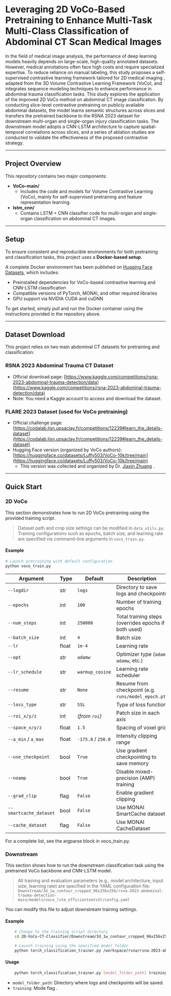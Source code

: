# Leveraging 2D VoCo-Based Pretraining to Enhance Multi-Task Multi-Class Classification of Abdominal CT Scan Medical Images

In the field of medical image analysis, the performance of deep learning models heavily depends on large-scale, high-quality annotated datasets.
However, medical annotations often face high costs and require specialized expertise. To reduce reliance on manual labeling, this study proposes a self-supervised contrastive learning framework tailored for 2D medical imaging , adapted from the 3D Volume Contrastive Learning Framework (VoCo), and integrates sequence modeling techniques to enhance performance in abdominal trauma classification tasks.
This study explores the application of the improved 2D VoCo method on abdominal CT image classification. By conducting slice-level contrastive pretraining on publicly available abdominal datasets, the model learns semantic structures across slices and transfers the pretrained backbone to the RSNA 2023 dataset for downstream multi-organ and single-organ injury classification tasks. The downstream model adopts a CNN-LSTM architecture to capture spatial-temporal correlations across slices, and a series of ablation studies are conducted to validate the effectiveness of the proposed contrastive strategy.

---

## Project Overview

This repository contains two major components:

- **VoCo-main/**  
  - Includes the code and models for Volume Contrastive Learning (VoCo), mainly for self-supervised pretraining and feature representation learning.
- **lstm_cnn/**  
  - Contains LSTM + CNN classifier code for multi-organ and single-organ classification on abdominal CT images.

---
## Setup

To ensure consistent and reproducible environments for both pretraining and classification tasks, this project uses a **Docker-based setup**.

A complete Docker environment has been published on [Hugging Face Datasets](https://huggingface.co/datasets/tkz22005/docker_env/tree/main), which includes:

- Preinstalled dependencies for VoCo-based contrastive learning and CNN-LSTM classification  
- Compatible versions of PyTorch, MONAI, and other required libraries  
- GPU support via NVIDIA CUDA and cuDNN

To get started, simply pull and run the Docker container using the instructions provided in the repository above.

---
## Dataset Download

This project relies on two main abdominal CT datasets for pretraining and classification:

### RSNA 2023 Abdominal Trauma CT Dataset
- Official download page: [https://www.kaggle.com/competitions/rsna-2023-abdominal-trauma-detection/data](https://www.kaggle.com/competitions/rsna-2023-abdominal-trauma-detection/data)  
- Note: You need a Kaggle account to access and download the dataset.

### FLARE 2023 Dataset (used for VoCo pretraining)
- Official challenge page: [https://codalab.lisn.upsaclay.fr/competitions/12239#learn_the_details-dataset](https://codalab.lisn.upsaclay.fr/competitions/12239#learn_the_details-dataset)  
- Hugging Face version (organized by VoCo authors): [https://huggingface.co/datasets/Luffy503/VoCo-10k/tree/main](https://huggingface.co/datasets/Luffy503/VoCo-10k/tree/main)  
  - This version was collected and organized by Dr. [Jiaxin Zhuang](https://scholar.google.com/citations?user=PfM5gucAAAAJ&hl=en) .

---
## Quick Start

### 2D VoCo

This section demonstrates how to run 2D VoCo pretraining using the provided training script.

> Dataset path and crop size settings can be modified in `data_utils.py`.  
> Training configurations such as epochs, batch size, and learning rate are specified via command-line arguments in `voco_train.py`.

#### Example
```bash
# Launch pretraining with default configuration
python voco_train.py
```
| Argument               | Type  | Default            | Description                                          |
| ---------------------- | ----- | ------------------ | ---------------------------------------------------- |
| `--logdir`             | str   | `logs`             | Directory to save logs and checkpoints               |
| `--epochs`             | int   | `100`              | Number of training epochs                            |
| `--num_steps`          | int   | `250000`           | Total training steps (overrides epochs if both used) |
| `--batch_size`         | int   | `4`                | Batch size                                           |
| `--lr`                 | float | `1e-4`             | Learning rate                                        |
| `--opt`                | str   | `adamw`            | Optimizer type (`adam`, `adamw`, etc.)               |
| `--lr_schedule`        | str   | `warmup_cosine`    | Learning rate scheduler                              |
| `--resume`             | str   | `None`             | Resume from checkpoint (e.g. `runs/model_epoch.pt`)  |
| `--loss_type`          | str   | `SSL`              | Type of loss function                                |
| `--roi_x/y/z`          | int   | *(from `roi`)*     | Patch size in each axis                              |
| `--space_x/y/z`        | float | `1.5`              | Spacing of voxel grid                                |
| `--a_min` / `a_max`    | float | `-175.0` / `250.0` | Intensity clipping range                             |
| `--use_checkpoint`     | bool  | `True`             | Use gradient checkpointing to save memory            |
| `--noamp`              | bool  | `True`             | Disable mixed-precision (AMP) training               |
| `--grad_clip`          | flag  | `False`            | Enable gradient clipping                             |
| `--smartcache_dataset` | bool  | `False`            | Use MONAI SmartCache dataset                         |
| `--cache_dataset`      | flag  | `False`            | Use MONAI CacheDataset                               |
For a complete list, see the argparse block in voco_train.py.


### Downstream

This section shows how to run the downstream classification task using the pretrained VoCo backbone and CNN-LSTM model.

> All training and evaluation parameters (e.g., model architecture, input size, learning rate) are specified in the YAML configuration file:  
> `Downstream/3d_1w_contour_cropped_96x256x256/rsna-2023-abdominal-trauma-detection-main/models/voco_lstm_efficientnetv2t/config.yaml`

You can modify this file to adjust downstream training settings.


#### Example
```bash 
    # Change to the training script directory
    cd 2D-VoCo-CT-Classifier/Downstream/3d_1w_contour_cropped_96x256x256/rsna-2023-abdominal-trauma-detection-main/src/3d_classification_voco

    # Launch training using the specified model folder
    python torch_classification_trainer.py /workspace/rsna/rsna-2023-abdominal-trauma-detection-main/models/voco_lstm_efficientnetv2t training
```
#### Usage
```bash 
    python torch_classification_trainer.py [model_folder_path] training
```
- `model_folder_path`: Directory where logs and checkpoints will be saved.  
- `training`: Mode flag .


